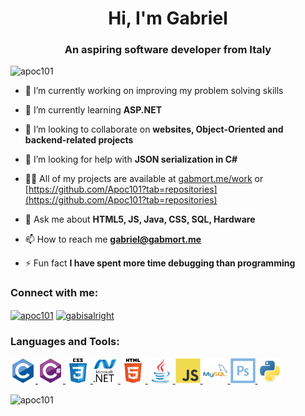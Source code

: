 <h1 align="center">Hi, I'm Gabriel</h1>
<h3 align="center">An aspiring software developer from Italy</h3>

<p align="left"> <img src="https://komarev.com/ghpvc/?username=apoc101&label=Profile%20views&color=0e75b6&style=flat" alt="apoc101" /> </p>

- 🔭 I’m currently working on improving my problem solving skills

- 🌱 I’m currently learning **ASP.NET**

- 👯 I’m looking to collaborate on **websites, Object-Oriented and backend-related projects**

- 🤝 I’m looking for help with **JSON serialization in C#**

- 👨‍💻 All of my projects are available at [gabmort.me/work](https://www.gabmort.me/work/) or [https://github.com/Apoc101?tab=repositories](https://github.com/Apoc101?tab=repositories)

- 💬 Ask me about **HTML5, JS, Java, CSS, SQL, Hardware**

- 📫 How to reach me **gabriel@gabmort.me**

- ⚡ Fun fact **I have spent more time debugging than programming**

<h3 align="left">Connect with me:</h3>
<p align="left">
<a href="https://dev.to/apoc101" target="blank"><img align="center" src="https://raw.githubusercontent.com/rahuldkjain/github-profile-readme-generator/master/src/images/icons/Social/devto.svg" alt="apoc101" height="30" width="40" /></a>
<a href="https://instagram.com/gabisalright" target="blank"><img align="center" src="https://raw.githubusercontent.com/rahuldkjain/github-profile-readme-generator/master/src/images/icons/Social/instagram.svg" alt="gabisalright" height="30" width="40" /></a>
</p>

<h3 align="left">Languages and Tools:</h3>
<p align="left"> <a href="https://www.cprogramming.com/" target="_blank" rel="noreferrer"> <img src="https://raw.githubusercontent.com/devicons/devicon/master/icons/c/c-original.svg" alt="c" width="40" height="40"/> </a> <a href="https://www.w3schools.com/cs/" target="_blank" rel="noreferrer"> <img src="https://raw.githubusercontent.com/devicons/devicon/master/icons/csharp/csharp-original.svg" alt="csharp" width="40" height="40"/> </a> <a href="https://www.w3schools.com/css/" target="_blank" rel="noreferrer"> <img src="https://raw.githubusercontent.com/devicons/devicon/master/icons/css3/css3-original-wordmark.svg" alt="css3" width="40" height="40"/> </a> <a href="https://dotnet.microsoft.com/" target="_blank" rel="noreferrer"> <img src="https://raw.githubusercontent.com/devicons/devicon/master/icons/dot-net/dot-net-original-wordmark.svg" alt="dotnet" width="40" height="40"/> </a> <a href="https://www.w3.org/html/" target="_blank" rel="noreferrer"> <img src="https://raw.githubusercontent.com/devicons/devicon/master/icons/html5/html5-original-wordmark.svg" alt="html5" width="40" height="40"/> </a> <a href="https://www.java.com" target="_blank" rel="noreferrer"> <img src="https://raw.githubusercontent.com/devicons/devicon/master/icons/java/java-original.svg" alt="java" width="40" height="40"/> </a> <a href="https://developer.mozilla.org/en-US/docs/Web/JavaScript" target="_blank" rel="noreferrer"> <img src="https://raw.githubusercontent.com/devicons/devicon/master/icons/javascript/javascript-original.svg" alt="javascript" width="40" height="40"/> </a> <a href="https://www.mysql.com/" target="_blank" rel="noreferrer"> <img src="https://raw.githubusercontent.com/devicons/devicon/master/icons/mysql/mysql-original-wordmark.svg" alt="mysql" width="40" height="40"/> </a> <a href="https://www.photoshop.com/en" target="_blank" rel="noreferrer"> <img src="https://raw.githubusercontent.com/devicons/devicon/master/icons/photoshop/photoshop-line.svg" alt="photoshop" width="40" height="40"/> </a> <a href="https://www.python.org" target="_blank" rel="noreferrer"> <img src="https://raw.githubusercontent.com/devicons/devicon/master/icons/python/python-original.svg" alt="python" width="40" height="40"/> </a> </p>

<p><img align="center" src="https://github-readme-stats.vercel.app/api/top-langs?username=apoc101&show_icons=true&locale=en&layout=compact" alt="apoc101" /></p>
